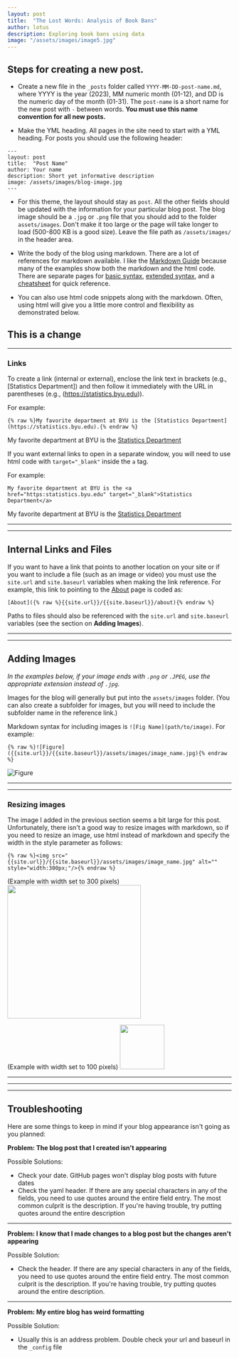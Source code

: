 ```yaml
---
layout: post
title:  "The Lost Words: Analysis of Book Bans"
author: lotus
description: Exploring book bans using data   
image: "/assets/images/image5.jpg"
---
```


## Steps for creating a new post.  

* Create a new file in the `_posts` folder called `YYYY-MM-DD-post-name.md`, where YYYY is the year (2023), MM numeric month (01-12), and DD is the numeric day of the month (01-31).  The `post-name` is a short name for the new post with `-` between words.  **You must use this name convention for all new posts.**  

*  Make the YML heading.  All pages in the site need to start with a YML heading.  For posts you should use the following header:
```
---
layout: post
title:  "Post Name"
author: Your name
description: Short yet informative description
image: /assets/images/blog-image.jpg
---
```
* For this theme, the layout should stay as `post`.   All the other fields should be updated with the information for your particular blog post.  The blog image should be a `.jpg` or `.png` file that you should add to the folder `assets/images`.  Don't make it too large or the page will take longer to load (500-800 KB is a good size).  Leave the file path as `/assets/images/` in the header area. 

* Write the body of the blog using markdown.  There are a lot of references for markdown available.  I like the [Markdown Guide](https://www.markdownguide.org) because many of the examples show both the markdown and the html code.  There are separate pages for [basic syntax](https://www.markdownguide.org/basic-syntax/), [extended syntax](https://www.markdownguide.org/extended-syntax/), and a [cheatsheet](https://www.markdownguide.org/cheat-sheet/) for quick reference. 

* You can also use html code snippets along with the markdown.  Often, using html will give you a little more control and flexibility as demonstrated below.

This is a change
---
---

### Links 

To create a link (internal or external), enclose the link text in brackets (e.g., [Statistics Department]) and then follow it immediately with the URL in parentheses (e.g., (https://statistics.byu.edu)).

For example:
```
{% raw %}My favorite department at BYU is the [Statistics Department](https://statistics.byu.edu).{% endraw %}
```
My favorite department at BYU is the [Statistics Department](https://statistics.byu.edu)


If you want external links to open in a separate window, you will need to use html code with `target="_blank"` inside the `a` tag. 

For example:
```
My favorite department at BYU is the <a href="https:statistics.byu.edu" target="_blank">Statistics Department</a>
```
My favorite department at BYU is the <a href="https:statistics.byu.edu" target="_blank">Statistics Department</a>


----
----

## Internal Links and Files

If you want to have a link that points to another location on your site or if you want to include a file (such as an image or video) you must use the `site.url` and `site.baseurl` variables when making the link reference.  For example, this link to pointing to the [About]({{site.url}}/{{site.baseurl}}/about) page is coded as:
```
[About]({% raw %}{{site.url}}/{{site.baseurl}}/about){% endraw %}
```
Paths to files should also be referenced with the `site.url` and `site.baseurl` variables (see the section on **Adding Images**).

---
---

## Adding Images
*In the examples below, if your image ends with `.png` or `.JPEG`, use the appropriate extension instead of `.jpg`.*  

Images for the blog will generally but put into the `assets/images` folder.  (You can also create a subfolder for images, but you will need to include the subfolder name in the reference link.) 

Markdown syntax for including images is `![Fig Name](path/to/image)`.  For example:
```
{% raw %}![Figure]({{site.url}}/{{site.baseurl}}/assets/images/image_name.jpg){% endraw %}
```
![Figure]({{site.url}}/{{site.baseurl}}/assets/images/image5.jpg)

---
---

### Resizing images

The image I added in the previous section seems a bit large for this post.  Unfortunately,
there isn't a good way to resize images with markdown, so if you need to resize an image, use html instead of markdown and specify the width in the style parameter as follows:

```
{% raw %}<img src="{{site.url}}/{{site.baseurl}}/assets/images/image_name.jpg" alt="" style="width:300px;"/>{% endraw %}
```

(Example with width set to 300 pixels)
<img src="{{site.url}}/{{site.baseurl}}/assets/images/image5.jpg" alt="" style="width:300px;"/>


(Example with width set to 100 pixels)
<img src="{{site.url}}/{{site.baseurl}}/assets/images/image5.jpg" alt="" style="width:100px;"/>



---
---
---

## Troubleshooting

Here are some things to keep in mind if your blog appearance isn't going as you planned:

**Problem:  The blog post that I created isn't appearing**

Possible Solutions: 
  - Check your date. GitHub pages won't display blog posts with future dates
  - Check the yaml header.  If there are any special characters in any of the fields, you need to use quotes around the entire field entry.  The most common culprit is the description.  If you're having trouble, try putting quotes around the entire description

---

**Problem:  I know that I made changes to a blog post but the changes aren't appearing**

Possible Solution:
  - Check the header.  If there are any special characters in any of the fields, you need to use quotes around the entire field entry.  The most common culprit is the description.  If you're having trouble, try putting quotes around the entire description.

---

**Problem:  My entire blog has weird formatting**

Possible Solution:
  - Usually this is an address problem.  Double check your url and baseurl in the `_config` file
